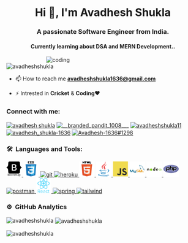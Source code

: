<h1 align="center">Hi 👋, I'm Avadhesh Shukla</h1>
<h3 align="center">A passionate Software Engineer from India.</h3>
<h4 align="center">Currently learning about DSA and MERN Development..</h4>
<img align = "right" alt="coding" width="400" src="https://user-images.githubusercontent.com/55389276/140866485-8fb1c876-9a8f-4d6a-98dc-08c4981eaf70.gif" >
<p align="left"> <img src="https://komarev.com/ghpvc/?username=avadheshshukla&label=Profile%20views&color=0e75b6&style=flat" alt="avadheshshukla" /> </p>

- 📫 How to reach me **avadheshshukla1636@gmail.com**

- ⚡ Intrested in **Cricket** & **Coding❤️**

<h3 align="left">Connect with me:</h3>
<p align="left">
<a href="https://linkedin.com/in/avadhesh shukla" target="blank"><img align="center" src="https://raw.githubusercontent.com/rahuldkjain/github-profile-readme-generator/master/src/images/icons/Social/linked-in-alt.svg" alt="avadhesh shukla" height="30" width="40" /></a>
<a href="https://instagram.com/__branded_pandit_1008___" target="blank"><img align="center" src="https://raw.githubusercontent.com/rahuldkjain/github-profile-readme-generator/master/src/images/icons/Social/instagram.svg" alt="__branded_pandit_1008___" height="30" width="40" /></a>
<a href="https://www.hackerrank.com/avadheshshukla11" target="blank"><img align="center" src="https://raw.githubusercontent.com/rahuldkjain/github-profile-readme-generator/master/src/images/icons/Social/hackerrank.svg" alt="avadheshshukla11" height="30" width="40" /></a>
<a href="https://www.leetcode.com/avadhesh_shukla-1636" target="blank"><img align="center" src="https://raw.githubusercontent.com/rahuldkjain/github-profile-readme-generator/master/src/images/icons/Social/leet-code.svg" alt="avadhesh_shukla-1636" height="30" width="40" /></a>
<a href="https://discord.gg/Avadhesh-1636#1298" target="blank"><img align="center" src="https://raw.githubusercontent.com/rahuldkjain/github-profile-readme-generator/master/src/images/icons/Social/discord.svg" alt="Avadhesh-1636#1298" height="30" width="40" /></a>
</p>

<h3 align="left">🛠 &nbsp;Languages and Tools:</h3>
<p align="left"> <a href="https://getbootstrap.com" target="_blank" rel="noreferrer"> <img src="https://raw.githubusercontent.com/devicons/devicon/master/icons/bootstrap/bootstrap-plain-wordmark.svg" alt="bootstrap" width="40" height="40"/> </a> <a href="https://www.w3schools.com/css/" target="_blank" rel="noreferrer"> <img src="https://raw.githubusercontent.com/devicons/devicon/master/icons/css3/css3-original-wordmark.svg" alt="css3" width="40" height="40"/> </a> <a href="https://git-scm.com/" target="_blank" rel="noreferrer"> <img src="https://www.vectorlogo.zone/logos/git-scm/git-scm-icon.svg" alt="git" width="40" height="40"/> </a> <a href="https://heroku.com" target="_blank" rel="noreferrer"> <img src="https://www.vectorlogo.zone/logos/heroku/heroku-icon.svg" alt="heroku" width="40" height="40"/> </a> <a href="https://www.w3.org/html/" target="_blank" rel="noreferrer"> <img src="https://raw.githubusercontent.com/devicons/devicon/master/icons/html5/html5-original-wordmark.svg" alt="html5" width="40" height="40"/> </a> <a href="https://www.java.com" target="_blank" rel="noreferrer"> <img src="https://raw.githubusercontent.com/devicons/devicon/master/icons/java/java-original.svg" alt="java" width="40" height="40"/> </a> <a href="https://developer.mozilla.org/en-US/docs/Web/JavaScript" target="_blank" rel="noreferrer"> <img src="https://raw.githubusercontent.com/devicons/devicon/master/icons/javascript/javascript-original.svg" alt="javascript" width="40" height="40"/> </a> <a href="https://www.mysql.com/" target="_blank" rel="noreferrer"> <img src="https://raw.githubusercontent.com/devicons/devicon/master/icons/mysql/mysql-original-wordmark.svg" alt="mysql" width="40" height="40"/> </a> <a href="https://nodejs.org" target="_blank" rel="noreferrer"> <img src="https://raw.githubusercontent.com/devicons/devicon/master/icons/nodejs/nodejs-original-wordmark.svg" alt="nodejs" width="40" height="40"/> </a> <a href="https://www.php.net" target="_blank" rel="noreferrer"> <img src="https://raw.githubusercontent.com/devicons/devicon/master/icons/php/php-original.svg" alt="php" width="40" height="40"/> </a> <a href="https://postman.com" target="_blank" rel="noreferrer"> <img src="https://www.vectorlogo.zone/logos/getpostman/getpostman-icon.svg" alt="postman" width="40" height="40"/> </a> <a href="https://reactjs.org/" target="_blank" rel="noreferrer"> <img src="https://raw.githubusercontent.com/devicons/devicon/master/icons/react/react-original-wordmark.svg" alt="react" width="40" height="40"/> </a> <a href="https://spring.io/" target="_blank" rel="noreferrer"> <img src="https://www.vectorlogo.zone/logos/springio/springio-icon.svg" alt="spring" width="40" height="40"/> </a> <a href="https://tailwindcss.com/" target="_blank" rel="noreferrer"> <img src="https://www.vectorlogo.zone/logos/tailwindcss/tailwindcss-icon.svg" alt="tailwind" width="40" height="40"/> </a> </p>

### ⚙️ &nbsp;GitHub Analytics
<p><img align="left" src="https://github-readme-stats.vercel.app/api/top-langs?username=avadheshshukla&show_icons=true&locale=en&layout=compact" alt="avadheshshukla" /></p>

<p>&nbsp;<img align="center" src="https://github-readme-stats.vercel.app/api?username=avadheshshukla&show_icons=true&locale=en" alt="avadheshshukla" /></p>

<p><img align="center" src="https://github-readme-streak-stats.herokuapp.com/?user=avadheshshukla&" alt="avadheshshukla" /></p>
